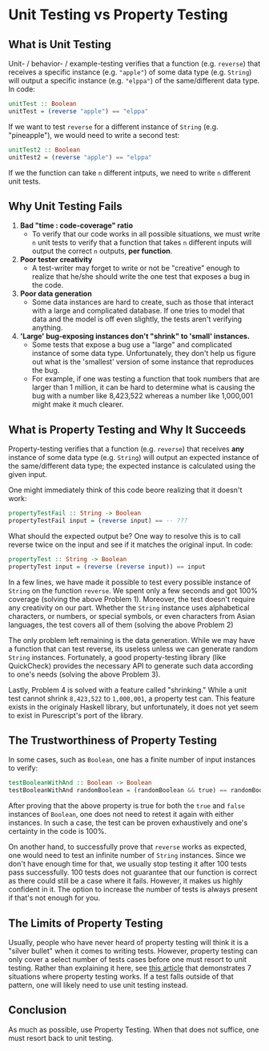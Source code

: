 # Unit Testing vs Property Testing

## What is Unit Testing

Unit- / behavior- / example-testing verifies that a function (e.g. `reverse`) that receives a specific instance (e.g. `"apple"`) of some data type (e.g. `String`) will output a specific instance (e.g. `"elppa"`) of the same/different data type. In code:
```purescript
unitTest :: Boolean
unitTest = (reverse "apple") == "elppa"
```

If we want to test `reverse` for a different instance of `String` (e.g. "pineapple"), we would need to write a second test:
```purescript
unitTest2 :: Boolean
unitTest2 = (reverse "apple") == "elppa"
```
If we the function can take `n` different intputs, we need to write `n` different unit tests.

## Why Unit Testing Fails

1. **Bad "time : code-coverage" ratio**
    - To verify that our code works in all possible situations, we must write `n` unit tests to verify that a function that takes `n` different inputs will output the correct `n` outputs, **per function**.
2. **Poor tester creativity**
    - A test-writer may forget to write or not be "creative" enough to realize that he/she should write the one test that exposes a bug in the code.
3. **Poor data generation**
    - Some data instances are hard to create, such as those that interact with a large and complicated database. If one tries to model that data and the model is off even slightly, the tests aren't verifying anything.
4. **'Large' bug-exposing instances don't "shrink" to 'small' instances.**
    - Some tests that expose a bug use a "large" and complicated instance of some data type. Unfortunately, they don't help us figure out what is the 'smallest' version of some instance that reproduces the bug.
    - For example, if one was testing a function that took numbers that are larger than 1 million, it can be hard to determine what is causing the bug with a number like 8,423,522 whereas a number like 1,000,001 might make it much clearer.

## What is Property Testing and Why It Succeeds

Property-testing verifies that a function (e.g. `reverse`) that receives **any** instance of some data type (e.g. `String`) will output an expected instance of the same/different data type; the expected instance is calculated using the given input.

One might immediately think of this code beore realizing that it doesn't work:
```purescript
propertyTestFail :: String -> Boolean
propertyTestFail input = (reverse input) == -- ???
```
What should the expected output be? One way to resolve this is to call reverse twice on the input and see if it matches the original input. In code:
```purescript
propertyTest :: String -> Boolean
propertyTest input = (reverse (reverse input)) == input
```

In a few lines, we have made it possible to test every possible instance of `String` on the function `reverse`. We spent only a few seconds and got 100% coverage (solving the above Problem 1). Moreover, the test doesn't require any creativity on our part. Whether the `String` instance uses alphabetical characters, or numbers, or special symbols, or even characters from Asian languages, the test covers all of them (solving the above Problem 2)

The only problem left remaining is the data generation. While we may have a function that can test reverse, its useless unless we can generate random `String` instances. Fortunately, a good property-testing library (like QuickCheck) provides the necessary API to generate such data according to one's needs (solving the above Problem 3).

Lastly, Problem 4 is solved with a feature called "shrinking." While a unit test cannot shrink `8,423,522` to `1,000,001`, a property test can. This feature exists in the originaly Haskell library, but unfortunately, it does not yet seem to exist in Purescript's port of the library.

## The Trustworthiness of Property Testing

In some cases, such as `Boolean`, one has a finite number of input instances to verify:
```purescript
testBooleanWithAnd :: Boolean -> Boolean
testBooleanWithAnd randomBoolean = (randomBoolean && true) == randomBoolean
```
After proving that the above property is true for both the `true` and `false` instances of `Boolean`, one does not need to retest it again with either instances. In such a case, the test can be proven exhaustively and one's certainty in the code is 100%.

On another hand, to successfully prove that `reverse` works as expected, one would need to test an infinite number of `String` instances. Since we don't have enough time for that, we usually stop testing it after 100 tests pass successfully. 100 tests does not guarantee that our function is correct as there could still be a case where it fails. However, it makes us highly confident in it. The option to increase the number of tests is always present if that's not enough for you.

## The Limits of Property Testing

Usually, people who have never heard of property testing will think it is a "silver bullet" when it comes to writing tests. However, property testing can only cover a select number of tests cases before one must resort to unit testing. Rather than explaining it here, see [this article](https://fsharpforfunandprofit.com/posts/property-based-testing-2/) that demonstrates 7 situations where property testing works. If a test falls outside of that pattern, one will likely need to use unit testing instead.

## Conclusion

As much as possible, use Property Testing. When that does not suffice, one must resort back to unit testing.
